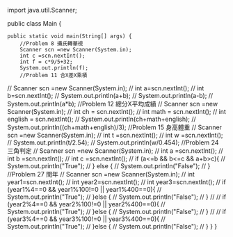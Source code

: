import java.util.Scanner;

public class Main {

    public static void main(String[] args) {
        //Problem 8 攝氏轉華視
        Scanner scn =new Scanner(System.in);
        int c =scn.nextInt();
        int f = c*9/5+32;
        System.out.println(f);
        //Problem 11 合X差X乘積
//        Scanner scn =new Scanner(System.in);
//        int a=scn.nextInt();
//        int b=scn.nextInt();
//        System.out.println(a+b);
//        System.out.println(a-b);
//        System.out.println(a*b);
        //Problem 12 總分X平均成績
//        Scanner scn =new Scanner(System.in);
//        int ch = scn.nextInt();
//        int math = scn.nextInt();
//        int english = scn.nextInt();
//        System.out.println(ch+math+english);
//        System.out.println((ch+math+english)/3);
        //Problem 15 身高體重
//        Scanner scn =new Scanner(System.in);
//        int t =scn.nextInt();
//        int w =scn.nextInt();
//        System.out.println(t/2.54);
//        System.out.println(w/0.454);
        //Problem 24 三角判定
//        Scanner scn =new Scanner(System.in);
//        int a =scn.nextInt();
//        int b =scn.nextInt();
//        int c =scn.nextInt();
//        if (a<=b && b<=c && a+b>c){
//            System.out.println("True");
//        } else {
//            System.out.println("False");
//        }
        //Problem 27 閏年
//        Scanner scn =new Scanner(System.in);
//        int year1=scn.nextInt();
//        int year2=scn.nextInt();
//        int year3=scn.nextInt();
//        if (year1%4==0 && year1%100!=0 || year1%400==0){
//            System.out.println("True");
//        }else {
//            System.out.println("False");
//        }
//
//        if (year2%4==0 && year2%100!=0 || year2%400==0){
//            System.out.println("True");
//        }else {
//            System.out.println("False");
//        }
//
//        if (year3%4==0 && year3%100!=0 || year3%400==0){
//            System.out.println("True");
//        }else {
//            System.out.println("False");
//        }
    }
}
